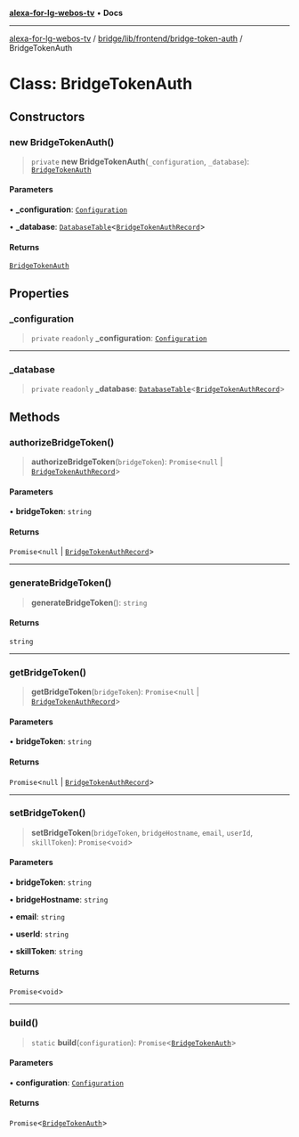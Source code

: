 [**alexa-for-lg-webos-tv**](../../../../../README.md) • **Docs**

***

[alexa-for-lg-webos-tv](../../../../../modules.md) / [bridge/lib/frontend/bridge-token-auth](../README.md) / BridgeTokenAuth

# Class: BridgeTokenAuth

## Constructors

### new BridgeTokenAuth()

> `private` **new BridgeTokenAuth**(`_configuration`, `_database`): [`BridgeTokenAuth`](BridgeTokenAuth.md)

#### Parameters

• **\_configuration**: [`Configuration`](../../../configuration/classes/Configuration.md)

• **\_database**: [`DatabaseTable`](../../../database/classes/DatabaseTable.md)\<[`BridgeTokenAuthRecord`](../type-aliases/BridgeTokenAuthRecord.md)\>

#### Returns

[`BridgeTokenAuth`](BridgeTokenAuth.md)

## Properties

### \_configuration

> `private` `readonly` **\_configuration**: [`Configuration`](../../../configuration/classes/Configuration.md)

***

### \_database

> `private` `readonly` **\_database**: [`DatabaseTable`](../../../database/classes/DatabaseTable.md)\<[`BridgeTokenAuthRecord`](../type-aliases/BridgeTokenAuthRecord.md)\>

## Methods

### authorizeBridgeToken()

> **authorizeBridgeToken**(`bridgeToken`): `Promise`\<`null` \| [`BridgeTokenAuthRecord`](../type-aliases/BridgeTokenAuthRecord.md)\>

#### Parameters

• **bridgeToken**: `string`

#### Returns

`Promise`\<`null` \| [`BridgeTokenAuthRecord`](../type-aliases/BridgeTokenAuthRecord.md)\>

***

### generateBridgeToken()

> **generateBridgeToken**(): `string`

#### Returns

`string`

***

### getBridgeToken()

> **getBridgeToken**(`bridgeToken`): `Promise`\<`null` \| [`BridgeTokenAuthRecord`](../type-aliases/BridgeTokenAuthRecord.md)\>

#### Parameters

• **bridgeToken**: `string`

#### Returns

`Promise`\<`null` \| [`BridgeTokenAuthRecord`](../type-aliases/BridgeTokenAuthRecord.md)\>

***

### setBridgeToken()

> **setBridgeToken**(`bridgeToken`, `bridgeHostname`, `email`, `userId`, `skillToken`): `Promise`\<`void`\>

#### Parameters

• **bridgeToken**: `string`

• **bridgeHostname**: `string`

• **email**: `string`

• **userId**: `string`

• **skillToken**: `string`

#### Returns

`Promise`\<`void`\>

***

### build()

> `static` **build**(`configuration`): `Promise`\<[`BridgeTokenAuth`](BridgeTokenAuth.md)\>

#### Parameters

• **configuration**: [`Configuration`](../../../configuration/classes/Configuration.md)

#### Returns

`Promise`\<[`BridgeTokenAuth`](BridgeTokenAuth.md)\>
